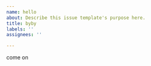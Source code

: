 ```yaml
---
name: hello
about: Describe this issue template's purpose here.
title: byby
labels: ''
assignees: ''

---
```


come on
